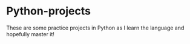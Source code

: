 # Python-projects
These are some practice projects in Python as I learn the language and hopefully master it!
